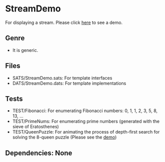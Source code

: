 # StreamDemo

For displaying a stream.
Please click [here](https://xanadu-lang.github.io/contrib/githwxi/StreamDemo/TEST/QueenPuzzle/2020-12-10/.)
to see a demo.

## Genre
- It is generic.

## Files
- SATS/StreamDemo.sats: For template interfaces
- DATS/StreamDemo.dats: For template implementations

## Tests
- TEST/Fibonacci: For enumerating Fibonacci numbers: 0, 1, 1, 2, 3, 5, 8, 13, ...
- TEST/PrimeNums: For enumerating prime numbers (generated with the sieve of Eratosthenes)
- TEST/QueenPuzzle: For animating the process of depth-first search for solving the 8-queen puzzle
  (Please see the [demo](https://xanadu-lang.github.io/contrib/githwxi/StreamDemo/TEST/QueenPuzzle/2020-12-10/.))

## Dependencies: None

